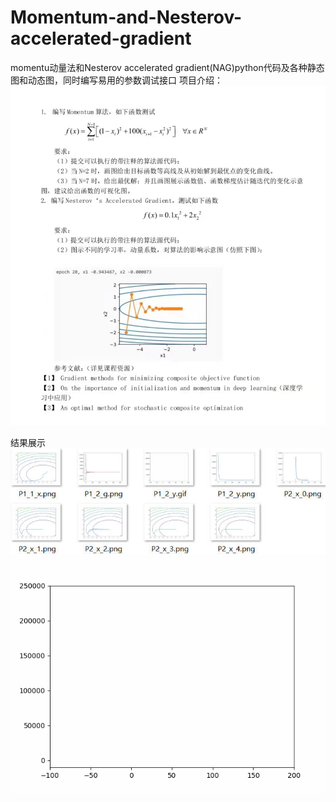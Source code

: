 # Momentum-and-Nesterov-accelerated-gradient
momentu动量法和Nesterov accelerated gradient(NAG)python代码及各种静态图和动态图，同时编写易用的参数调试接口
项目介绍：  
<img src="https://github.com/wangjunhe8127/Momentum-and-Nesterov-accelerated-gradient/blob/main/task_description/task.jpg" width="600">

结果展示  
![image](https://github.com/wangjunhe8127/Momentum-and-Nesterov-accelerated-gradient/blob/main/task_description/result.jpg)  
![image](https://github.com/wangjunhe8127/Momentum-and-Nesterov-accelerated-gradient/blob/main/task_description/P1_2_y.gif)   
